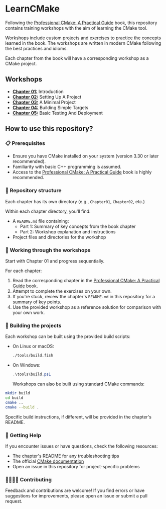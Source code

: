 # LearnCMake

Following the [Professional CMake: A Practical Guide](https://crascit.com/professional-cmake/) book, this repository contains training workshops with the aim of learning the CMake tool.

Workshops include custom projects and exercises to practice the concepts learned in the book. The workshops are written in modern CMake following the best practices and idioms.

Each chapter from the book will have a corresponding workshop as a CMake project.

## Workshops

- **[Chapter 01:](./Chapter01/)** Introduction
- **[Chapter 02:](./Chapter02/)** Setting Up A Project
- **[Chapter 03:](./Chapter03/)** A Minimal Project
- **[Chapter 04:](./Chapter04/)** Building Simple Targets
- **[Chapter 05:](./Chapter05/)** Basic Testing And Deployment

## How to use this repository?

### 📋 Prerequisites

- Ensure you have CMake installed on your system (version 3.30 or later recommended).
- Familiarity with basic C++ programming is assumed.
- Access to the [Professional CMake: A Practical Guide](https://crascit.com/professional-cmake/) book is highly recommended.

### 📁 Repository structure

Each chapter has its own directory (e.g., `Chapter01`, `Chapter02`, etc.)

Within each chapter directory, you'll find:

- A `README.md` file containing:
  - Part 1: Summary of key concepts from the book chapter
  - Part 2: Workshop explanation and instructions
- Project files and directories for the workshop

### 📝 Working through the workshops

Start with Chapter 01 and progress sequentially.

For each chapter:

1. Read the corresponding chapter in the [Professional CMake: A Practical Guide](https://crascit.com/professional-cmake/) book.
2. Attempt to complete the exercises on your own.
3. If you're stuck, review the chapter's `README.md` in this repository for a summary of key points.
4. Use the provided workshop as a reference solution for comparison with your own work.

### 🔨 Building the projects

Each workshop can be built using the provided build scripts:

- On Linux or macOS:
  ```sh
  ./tools/build.fish
  ```
- On Windows:
  ```PowerShell
  .\tools\build.ps1
  ```
  Workshops can also be built using standard CMake commands:

```sh
mkdir build
cd build
cmake ..
cmake --build .
```

Specific build instructions, if different, will be provided in the chapter's README.

### 🚨 Getting Help

If you encounter issues or have questions, check the following resources:

- The chapter's README for any troubleshooting tips
- The official [CMake documentation](https://cmake.org/documentation/)
- Open an issue in this repository for project-specific problems

### 🫱🏼‍🫲🏽 Contributing

Feedback and contributions are welcome! If you find errors or have suggestions for improvements, please open an issue or submit a pull request.
